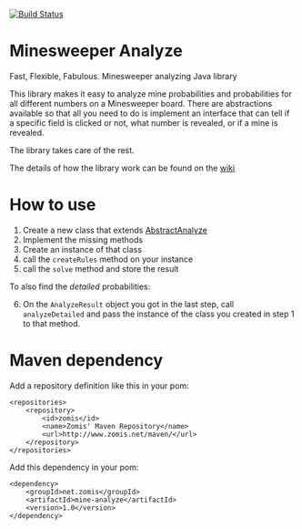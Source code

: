 [![Build Status](https://travis-ci.org/Zomis/Minesweeper-Analyze.svg?branch=master)](https://travis-ci.org/Zomis/Minesweeper-Analyze?branch=master)


# Minesweeper Analyze


Fast, Flexible, Fabulous. Minesweeper analyzing Java library

This library makes it easy to analyze mine probabilities and probabilities for all different numbers on a Minesweeper board. There are abstractions available so that all you need to do is implement an interface that can tell if a specific field is clicked or not, what number is revealed, or if a mine is revealed.

The library takes care of the rest.

The details of how the library work can be found on the [wiki](https://github.com/Zomis/Minesweeper-Analyze/wiki/How-it-works)

# How to use

1. Create a new class that extends [AbstractAnalyze](https://github.com/Zomis/Minesweeper-Analyze/blob/master/src/main/java/net/zomis/minesweeper/analyze/factory/AbstractAnalyze.java)
2. Implement the missing methods
3. Create an instance of that class
4. call the `createRules` method on your instance
5. call the `solve` method and store the result

To also find the *detailed* probabilities:

6. On the `AnalyzeResult` object you got in the last step, call `analyzeDetailed` and pass the instance of the class you created in step 1 to that method.

# Maven dependency

Add a repository definition like this in your pom:

    <repositories>
        <repository>
            <id>zomis</id>
            <name>Zomis' Maven Repository</name>
            <url>http://www.zomis.net/maven/</url>
        </repository>
    </repositories>

Add this dependency in your pom:

    <dependency>
        <groupId>net.zomis</groupId>
        <artifactId>mine-analyze</artifactId>
        <version>1.0</version>
    </dependency>
